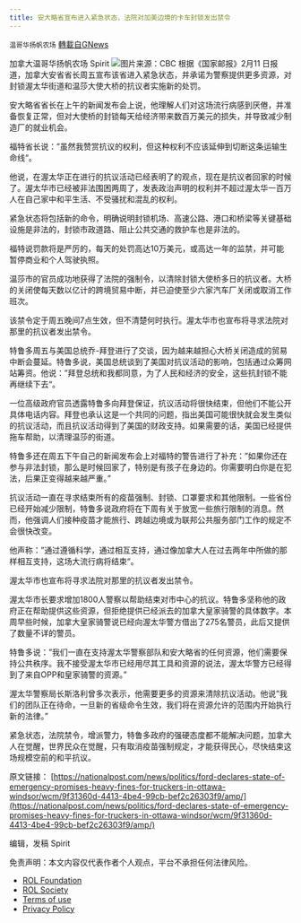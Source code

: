 ```yaml
---
title: 安大略省宣布进入紧急状态，法院对加美边境的卡车封锁发出禁令
---
```

`温哥华扬帆农场` [轉載自GNews](https://gnews.org/zh-hans/1993088/)

加拿大温哥华扬帆农场 Spirit
![](https://assets.gnews.org/wp-content/uploads/2022/02/cgy-ott-convoy_2500kbps_852x480_1442887747577.jpg.jpg)图片来源：CBC
根据《国家邮报》2月11 日报道，加拿大安省省长周五宣布该省进入紧急状态，并承诺为警察提供更多资源，对封锁渥太华街道和温莎大使大桥的抗议者实施新的处罚。

安大略省省长在上午的新闻发布会上说，他理解人们对这场流行病感到厌倦，并准备恢复正常，但对大使桥的封锁每天给经济带来数百万美元的损失，并导致减少制造厂的就业机会。

福特省长说：”虽然我赞赏抗议的权利，但这种权利不应该延伸到切断这条运输生命线“。

他说，在渥太华正在进行的抗议活动已经表明了的观点，现在是抗议者回家的时候了。渥太华市已经被非法围困两周了，发表政治声明的权利并不超过渥太华一百万人在自己家中和平生活、不受骚扰和混乱的权利。

紧急状态将包括新的命令，明确说明封锁机场、高速公路、港口和桥梁等关键基础设施是非法的，封锁市政道路、阻止公共交通的救护车也是非法的。

福特说罚款将是严厉的，每天的处罚高达10万美元，或高达一年的监禁，并可能暂停商业和个人驾驶执照。

温莎市的官员成功地获得了法院的强制令，以清除封锁大使桥多日的抗议者。大桥的关闭使每天数以亿计的跨境贸易中断，并已迫使至少六家汽车厂关闭或取消工作班次。

该禁令定于周五晚间7点生效，但不清楚何时执行。渥太华市也宣布将寻求法院对那里的抗议者发出禁令。

特鲁多周五与美国总统乔-拜登进行了交谈，因为越来越担心大桥关闭造成的贸易中断会蔓延。特鲁多说，美国总统谈到了美国对抗议活动的影响，包括通过众筹网站筹资。他说：”拜登总统和我都同意，为了人民和经济的安全，这些抗封锁不能再继续下去“。

一位高级政府官员透露特鲁多向拜登保证，抗议活动将很快结束，但他们不能公开具体电话内容。拜登也承认这是一个共同的问题，指出美国可能很快就会发生类似的抗议活动，而且抗议活动得到了美国的财政支持。如果需要的话，美国已经提供拖车帮助，以清理温莎的街道。

特鲁多还在周五下午自己的新闻发布会上对福特的警告进行了补充：”如果你还在参与非法封锁，那么是时候回家了，特别是有孩子在身边的。你需要明白你是在犯法，后果正变得越来越严重。”

抗议活动一直在寻求结束所有的疫苗强制、封锁、口罩要求和其他限制。一些省份已经开始减少限制，特鲁多说政府将在下周有关于放宽一些旅行限制的消息。然而，他强调人们接种疫苗才能旅行、跨越边境或为联邦公共服务部门工作的规定不会很快改变。

他声称：”通过遵循科学，通过相互支持，通过像加拿大人在过去两年中所做的那样相互支持，这场大流行病将结束“。

渥太华市也宣布将寻求法院对那里的抗议者发出禁令。

渥太华市长要求增加1800人警察以帮助结束对市中心的抗议。特鲁多坚称他的政府正在帮助提供这些资源，但拒绝提供已经派去的加拿大皇家骑警的具体数字。本周早些时候，加拿大皇家骑警说已经向渥太华警方借出了275名警员，此后又提供了数量不详的警员。

特鲁多说：”我们一直在支持渥太华警察部队和安大略省的任何资源，他们需要保持公共秩序。我不接受渥太华市已经用尽其工具和资源的说法，渥太华警方已经得到了来自OPP和皇家骑警的资源。”

渥太华警察局长斯洛利曾多次表示，他需要更多的资源来清除抗议活动。他说”我们的团队正在待命，一旦新的省级命令生效，我们将在资源允许的范围内开始执行新的法律。”

紧急状态，法院禁令，增派警力，特鲁多政府的强硬态度都不能解决问题，加拿大人在觉醒，世界民众在觉醒，只有取消疫苗强制规定，才能获得民心，尽快结束这场规模空前的和平抗议。

原文链接：
[https://nationalpost.com/news/politics/ford-declares-state-of-emergency-promises-heavy-fines-for-truckers-in-ottawa-windsor/wcm/9f31360d-4413-4be4-99cb-bef2c26303f9/amp/](https://nationalpost.com/news/politics/ford-declares-state-of-emergency-promises-heavy-fines-for-truckers-in-ottawa-windsor/wcm/9f31360d-4413-4be4-99cb-bef2c26303f9/amp/)

编辑，发稿 Spirit





 

免责声明：本文内容仅代表作者个人观点，平台不承担任何法律风险。

- [ROL Foundation](https://rolfoundation.org/)
- [ROL Society](https://rolsociety.org/)
- [Terms of use](https://gnews.org/terms-of-use-3/)
- [Privacy Policy](https://gnews.org/privacy-policy/)
